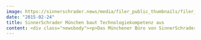 ```yaml
---
image: https://sinnerschrader.news/media/filer_public_thumbnails/filer_public/d1/c4/d1c41b9a-25e1-43b0-aa60-5e20b0f10687/vlnr-gerhard-schoder-sascha-echt-philipp-schafer_1.jpg__480x288_q85_crop_subsampling-2_upscale.jpg
date: "2015-02-24"
title: SinnerSchrader München baut Technologiekompetenz aus
content: <div class="newsbody"><p>Das Münchener Büro von SinnerSchrader komplettiert seine Führung. Künftig steht Gerhard Schoder als Standortleiter Technik neben Sascha Echt (Beratung) und Philipp Schäfer (Kreation) an der Spitze des Büros.</p><p>Gerhard Schoder (34) verantworte zuletzt bei SapientNitro die Frontend-Technologien im DACH-Raum. Als Frontend-Architekt hat er u.a. Audi, Unilever, E.ON und Siemens beraten. Zuvor war er vier Jahre bei SapientNitro in New York, u.a. für den Relaunch von <a href="http&#58;//www.rollingstone.com/">rollingstone.com</a>.</p><p>“Mit Gerhard haben wir Technologie-Know-how auf höchsten Niveau und weitere internationale Erfahrung gewinnen können. Es freut uns sehr, ihn in der Spitze unseres Münchner Büros zu haben”, so Holger Blank, SinnerSchrader-Geschäftsführer Technik.</p><p>Das südlichste SinnerSchrader-Büro hat die Mitarbeiterzahl innerhalb eines Jahres mehr als verdoppelt und bildet mit nun mehr als 30 Mitarbeitern aus Technik, Kreation und Beratung das gesamte Leistungsspektrum der Agentur ab.</p><p>Alle offenen Stellen unter <a href="https://sinnerschrader.com/karriere">http&#58;//sinnerschrader.com/karriere</a></p><p><strong>Download&#58;</strong></p><p><a href="https://sinnerschrader.com/media/filer_public/2f/c5/2fc592a7-b973-47fb-aca1-5bfaf7631cd2/vlnr-gerhard-schoder-sascha-echt-philipp-schafer.jpg">Foto</a> (hochauflösend)</p><p></p><p><strong>Über SinnerSchrader</strong><br/>SinnerSchrader gehört zu den führenden Digitalagenturen Europas. Mit Fokus auf E-Commerce, Strategie und Kommunikation bietet SinnerSchrader die gesamte Bandbreite digitaler Agenturleistungen&#58; Konzeption, Gestaltung und Entwicklung von Web-Plattformen, Mobile Apps, Service Design, Kampagnen, Media, Analytics und Audience Management. SinnerSchrader steht für technologische Exzellenz. Mehr als 500 Mitarbeiter – davon allein rund 200 Entwickler – realisieren Marketinglösungen für Marken wie Allianz, Beck’s, comdirect bank, Commerzbank, Holy Fashion Group, REWE, simyo, Tchibo und TUI. SinnerSchrader wurde 1996 gegründet, ist seit 1999 börsennotiert und hat Büros in Hamburg, Berlin, Frankfurt am Main, München, Prag und Hannover. <a href="https://sinnerschrader.com/">http&#58;//sinnerschrader.com</a></p><p><a class="news-backlink" href="/de/"><svg class="svg-ico svg-ico--arrow-left"><use xlink&#58;href="#arrow-down"></use></svg>Zurück zur Presse Übersicht</a></p></div>
---
```

